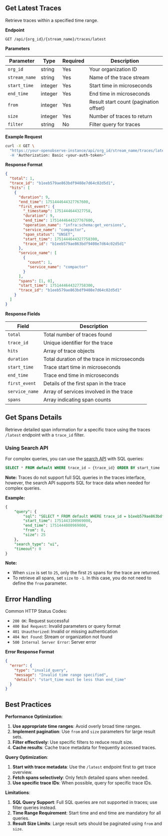 ## Get Latest Traces

Retrieve traces within a specified time range.

**Endpoint** <br>
```
GET /api/{org_id}/{stream_name}/traces/latest
```

**Parameters** <br>

| Parameter | Type | Required | Description |
|-----------|------|----------|-------------|
| `org_id` | string | Yes | Your organization ID |
| `stream_name` | string | Yes | Name of the trace stream |
| `start_time` | integer | Yes | Start time in microseconds |
| `end_time` | integer | Yes | End time in microseconds |
| `from` | integer | Yes | Result start count (pagination offset) |
| `size` | integer | Yes | Number of traces to return |
| `filter` | string | No | Filter query for traces |

**Example Request** <br>
```bash
curl -X GET \
  "https://your-openobserve-instance/api/org_id/stream_name/traces/latest?&filter=&start_time=1751443100969000&end_time=1751444000969000&from=0&size=25 \
  -H "Authorization: Basic <your-auth-token>"
```

**Response Format**<br>
```json
{
  "total": 1,
  "trace_id": "b1eeb579ae863bdf9408e7d64c02d5d1",
  "hits": [
    {
      "duration": 9,
      "end_time": 1751444644327767600,
      "first_event": {
        "_timestamp": 1751444644327758,
        "duration": 9,
        "end_time": 1751444644327767600,
        "operation_name": "infra:schema:get_versions",
        "service_name": "compactor",
        "span_status": "UNSET",
        "start_time": 1751444644327758300,
        "trace_id": "b1eeb579ae863bdf9408e7d64c02d5d1"
      },
      "service_name": [
        {
          "count": 1,
          "service_name": "compactor"
        }
      ],
      "spans": [1, 0],
      "start_time": 1751444644327758300,
      "trace_id": "b1eeb579ae863bdf9408e7d64c02d5d1"
    }
  ]
}
```

**Response Fields** <br>

| Field | Description |
|-------|-------------|
| `total` | Total number of traces found |
| `trace_id` | Unique identifier for the trace |
| `hits` | Array of trace objects |
| `duration` | Total duration of the trace in microseconds |
| `start_time` | Trace start time in microseconds |
| `end_time` | Trace end time in microseconds |
| `first_event` | Details of the first span in the trace |
| `service_name` | Array of services involved in the trace |
| `spans` | Array indicating span counts |

## Get Spans Details 

Retrieve detailed span information for a specific trace using the traces `/latest` endpoint with a `trace_id` filter.

### Using Search API 

For complex queries, you can use the [search API](https://openobserve.ai/docs/api/search/search/) with SQL queries:
```sql
SELECT * FROM default WHERE trace_id = {trace_id} ORDER BY start_time
```

**Note:** Traces do not support full SQL queries in the traces interface, however, the search API supports SQL for trace data when needed for complex queries.

**Example:**
```sql
{
    "query": {
        "sql": "SELECT * FROM default WHERE trace_id = b1eeb579ae863bdf9408e7d64c02d5d1" ORDER BY start_time, 
        "start_time": 1751443100969000,
        "end_time": 1751444000969000,
        "from": 0,
        "size": 25
    },
    "search_type": "ui",
    "timeout": 0
}
```
**Note:** 

- When `size` is set to `25`, only the first `25` spans for the trace are returned.
- To retrieve all spans, set `size` to `-1`. In this case, you do not need to define the `from` parameter.

## Error Handling

Common HTTP Status Codes:

- `200 OK`: Request successful
- `400 Bad Request`: Invalid parameters or query format
- `401 Unauthorized`: Invalid or missing authentication
- `404 Not Found`: Stream or organization not found
- `500 Internal Server Error`: Server error

**Error Response Format** <br>
```json
{
  "error": {
    "type": "invalid_query",
    "message": "Invalid time range specified",
    "details": "start_time must be less than end_time"
  }
}
```

## Best Practices

**Performance Optimization**: 

1. **Use appropriate time ranges**: Avoid overly broad time ranges.
2. **Implement pagination**: Use `from` and `size` parameters for large result sets.
3. **Filter effectively**: Use specific filters to reduce result size.
4. **Cache results**: Cache trace metadata for frequently accessed traces.

**Query Optimization**:

1. **Start with trace metadata**: Use the `/latest` endpoint first to get trace overview.
2. **Fetch spans selectively**: Only fetch detailed spans when needed.
3. **Use specific trace IDs**: When possible, query for specific trace IDs.

**Limitations**:

1. **SQL Query Support**: Full SQL queries are not supported in traces; use filter queries instead.
2. **Time Range Requirement**: Start time and end time are mandatory for all queries.
3. **Result Size Limits**: Large result sets should be paginated using `from` and `size`.



